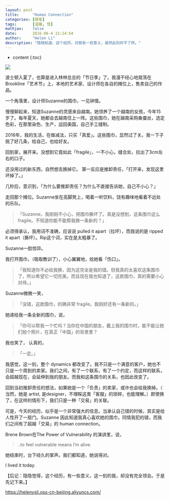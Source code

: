 ```yaml
---
layout: post
title:      "Human Connection"
categories: [随笔]
tags:       [温暖, 悟]
mathjax:    false
date:       2016-06-4 15:14:54
author:     "Helen Li"
description: "隐隐知道，这个经历，对我有一些意义，虽然此刻并不了然。"
---
```


* content
{:toc}


<img src="http://image.helenysli.top/helenysli160604-Suzanne-Watzman-Scarf.jpg" style="PADDING-RIGHT: 8px">

波士顿入夏了，也算是进入林林总总的「节日季」了。我漫不经心地晃荡在Brookline「艺术节」上，本地的艺术家、设计师在各自的摊位上，售卖自己的作品。

一个角落里，设计师Suzanne的围巾，一见钟情。

慢慢聊起来，知道Suzanne的灵感来自越南。她领养了一个越南的女孩，今年15岁了。每年夏天，她都会去越南住上一阵。这些围巾，她在越南采购桑蚕丝，选定色彩，在那里染色、生产，运回美国，自己手工缝制。

2016年，我的生活，在做减法，只买「真爱」。这些围巾，显然过了关。我一下子挑了好几条，给自己，也给好友。

回到家，展开来。没想到它竟如此「fragile」，一不小心，缝合处，拉出了3cm左右的口子。

还没用过的新东西，自然想去换掉它。
第一反应是推卸责任，「打开来，发现这里坏掉了。」

几秒后，意识到，「为什么要推卸责任？为什么不直接告诉她，自己不小心？」

走回那个摊位。Suzanne坐在高脚凳上，喝着一听饮料，饶有趣味地看着不远处的乐队。

> 「Suzanne，我刚刚不小心，把围巾撕坏了。真是没想到，这条围巾这么 fragile。不知道你能不能帮我换一条新的？」

必须得承认，我用词不准确，应该说 pulled it apart（拉坏），而我说的是 ripped it apart（撕坏）。Rip这个词，实在是太粗暴了。

Suzanne一脸惊异。

我打开围巾，（吸取教训了），小心翼翼地，给她看「伤口」。

> 「我知道你不必给我换，因为这完全是我的错。但我真的太喜欢这条围巾了，所以希望它一切完美。而且现在我也知道了，这款围巾，真的需要小心对待。」

Suzanne微微一笑，

> 「没错，这款围巾，的确非常 fragile。我刚好还有一条新的。」

她递给我一条全新的围巾，说，

> 「你可以帮我一个忙吗？当你在中国的朋友，戴上我的围巾时，能不能让她们拍个照片，在真正「中国」的背景里？

我也笑了， 认真的，

> 「一定。」

我感觉，这一刻，整个 dynamics 都改变了。我不只是一个满意的客户，她也不只是一个周到的卖家。我们之间，有了一个联系，有了一个约定，而这样的联系，会超越现在，会延伸到我的朋友。而我和这条围巾的关系，也因此改变了。

回到当初推卸责任的想法，如果她是一个「负责」的卖家，或许也会给我换掉。（ 当然，她是 artist, 是designer，不理睬这类「客服」的琐碎，也能理解。）即使换了，在这样的情形下，我们只是一种「交易」的关联。

可是，今天的经历，似乎是一个非常强大的信息。当承认自己错的时候，其实是给人性开了一扇门。Suzanne 因此知道我真心喜欢她的围巾，同情我犯的错，而我们之间有了超越「交易」的 human connection。

Brene Brown在The Power of Vulnerability 的演讲里，说，

> ..to feel vulnerable means I’m alive.

她结束时，台下经久的掌声。我们都知道，她说得对。

I lived it today.

【后记：隐隐觉得，这个经历，有一些意义，这一刻的我，却没有完全领会。于是先记下来。】



https://helenysli.oss-cn-beijing.aliyuncs.com/